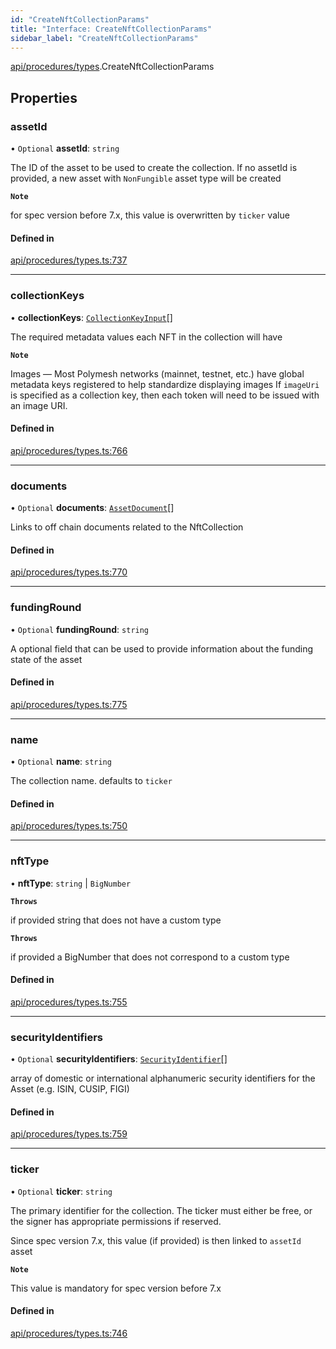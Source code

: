 ```yaml
---
id: "CreateNftCollectionParams"
title: "Interface: CreateNftCollectionParams"
sidebar_label: "CreateNftCollectionParams"
---
```


[api/procedures/types](../../../../../modules/API/Procedures/Types/Types.md).CreateNftCollectionParams

## Properties

### assetId

• `Optional` **assetId**: `string`

The ID of the asset to be used to create the collection.
If no assetId is provided, a new asset with `NonFungible` asset type will be created

**`Note`**

for spec version before 7.x, this value is overwritten by `ticker` value

#### Defined in

[api/procedures/types.ts:737](https://github.com/PolymeshAssociation/polymesh-sdk/blob/b55e63737/src/api/procedures/types.ts#L737)

___

### collectionKeys

• **collectionKeys**: [`CollectionKeyInput`](../../../../../modules/API/Procedures/Types/Types.md#collectionkeyinput)[]

The required metadata values each NFT in the collection will have

**`Note`**

Images — Most Polymesh networks (mainnet, testnet, etc.) have global metadata keys registered to help standardize displaying images
If `imageUri` is specified as a collection key, then each token will need to be issued with an image URI.

#### Defined in

[api/procedures/types.ts:766](https://github.com/PolymeshAssociation/polymesh-sdk/blob/b55e63737/src/api/procedures/types.ts#L766)

___

### documents

• `Optional` **documents**: [`AssetDocument`](../../../Entities/Asset/Types/AssetDocument/AssetDocument.md)[]

Links to off chain documents related to the NftCollection

#### Defined in

[api/procedures/types.ts:770](https://github.com/PolymeshAssociation/polymesh-sdk/blob/b55e63737/src/api/procedures/types.ts#L770)

___

### fundingRound

• `Optional` **fundingRound**: `string`

A optional field that can be used to provide information about the funding state of the asset

#### Defined in

[api/procedures/types.ts:775](https://github.com/PolymeshAssociation/polymesh-sdk/blob/b55e63737/src/api/procedures/types.ts#L775)

___

### name

• `Optional` **name**: `string`

The collection name. defaults to `ticker`

#### Defined in

[api/procedures/types.ts:750](https://github.com/PolymeshAssociation/polymesh-sdk/blob/b55e63737/src/api/procedures/types.ts#L750)

___

### nftType

• **nftType**: `string` \| `BigNumber`

**`Throws`**

if provided string that does not have a custom type

**`Throws`**

if provided a BigNumber that does not correspond to a custom type

#### Defined in

[api/procedures/types.ts:755](https://github.com/PolymeshAssociation/polymesh-sdk/blob/b55e63737/src/api/procedures/types.ts#L755)

___

### securityIdentifiers

• `Optional` **securityIdentifiers**: [`SecurityIdentifier`](../../../Entities/Asset/Types/SecurityIdentifier/SecurityIdentifier.md)[]

array of domestic or international alphanumeric security identifiers for the Asset (e.g. ISIN, CUSIP, FIGI)

#### Defined in

[api/procedures/types.ts:759](https://github.com/PolymeshAssociation/polymesh-sdk/blob/b55e63737/src/api/procedures/types.ts#L759)

___

### ticker

• `Optional` **ticker**: `string`

The primary identifier for the collection.
The ticker must either be free, or the signer has appropriate permissions if reserved.

Since spec version 7.x, this value (if provided) is then linked to `assetId` asset

**`Note`**

This value is mandatory for spec version before 7.x

#### Defined in

[api/procedures/types.ts:746](https://github.com/PolymeshAssociation/polymesh-sdk/blob/b55e63737/src/api/procedures/types.ts#L746)
